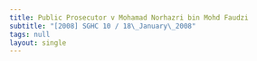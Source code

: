 ```yaml
---
title: Public Prosecutor v Mohamad Norhazri bin Mohd Faudzi
subtitle: "[2008] SGHC 10 / 18\_January\_2008"
tags: null
layout: single
---
```


